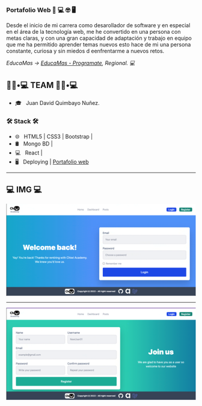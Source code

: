 ### Portafolio Web 👋 💻 🤓 🖥

<p>
  Desde el inicio de mi carrera como desarollador de software y en especial en el área de la tecnología web, me he convertido en una persona con metas    claras, y con una gran capacidad de adaptación y trabajo en equipo que me ha permitido aprender temas nuevos esto hace de mi una persona constante, curiosa y sin miedos d eenfrentarme a nuevos retos.
</p>


<p><em> EducaMas -> <a href="https://educamas.com.co/"> EducaMas - Programate</a>, Regional. 💻 </br>
</em></p>

<h2> 👨🏻•💻  TEAM 👨🏻•💻 </h2>


- 🎓 &nbsp; Juan David Quimbayo Nuñez.


<h3>🛠 Stack 🛠 </h3>

- 🌐 &nbsp; HTML5 | CSS3 | Bootstrap |
- 🛢 &nbsp; Mongo BD | 
- 💻 &nbsp; React |
- 🖥 &nbsp; Deploying |  <a href="https://portafolio-web-one.vercel.app/">Portafolio web</a>


---

<h2>💻 IMG 💻</h2>

<img src="https://github.com/JFJ1972/academy/blob/main/imagen%201.png" />

---
<img src="https://github.com/JFJ1972/academy/blob/main/imagen%202.png" />
